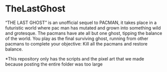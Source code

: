 # TheLastGhost
“THE LAST GHOST” is an unofficial sequel to PACMAN, it takes place in a futuristic world where pac man has mutated and grown into something wild and grotesque. The pacmans have ate all but one ghost, tipping the balance of the world. You play as the final surviving ghost, running from other pacmans to complete your objective: Kill all the pacmans and restore balance.


*This repository only has the scripts and the pixel art that we made because posting the entire folder was too large
